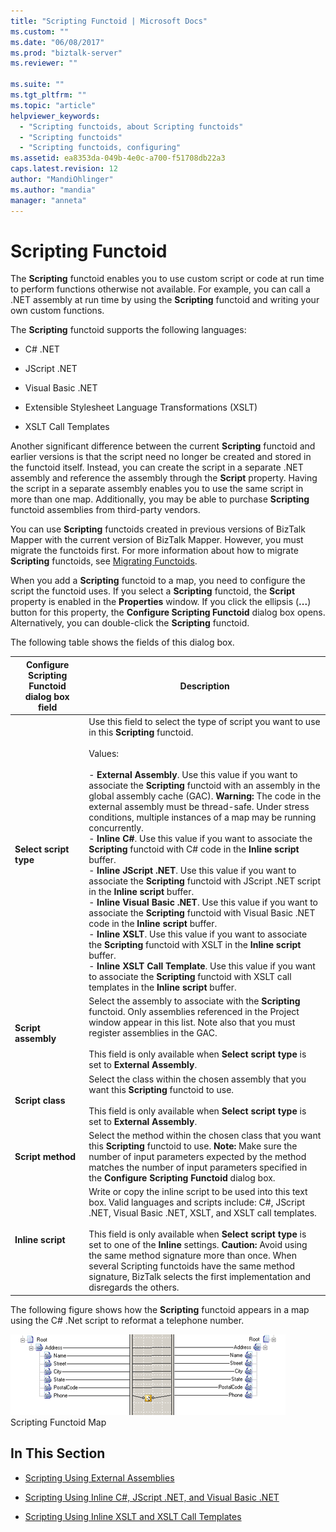 ```yaml
---
title: "Scripting Functoid | Microsoft Docs"
ms.custom: ""
ms.date: "06/08/2017"
ms.prod: "biztalk-server"
ms.reviewer: ""

ms.suite: ""
ms.tgt_pltfrm: ""
ms.topic: "article"
helpviewer_keywords: 
  - "Scripting functoids, about Scripting functoids"
  - "Scripting functoids"
  - "Scripting functoids, configuring"
ms.assetid: ea8353da-049b-4e0c-a700-f51708db22a3
caps.latest.revision: 12
author: "MandiOhlinger"
ms.author: "mandia"
manager: "anneta"
---
```

# Scripting Functoid
The **Scripting** functoid enables you to use custom script or code at run time to perform functions otherwise not available. For example, you can call a .NET assembly at run time by using the **Scripting** functoid and writing your own custom functions.  
  
 The **Scripting** functoid supports the following languages:  
  
-   C# .NET  
  
-   JScript .NET  
  
-   Visual Basic .NET  
  
-   Extensible Stylesheet Language Transformations (XSLT)  
  
-   XSLT Call Templates  
  
 Another significant difference between the current **Scripting** functoid and earlier versions is that the script need no longer be created and stored in the functoid itself. Instead, you can create the script in a separate .NET assembly and reference the assembly through the **Script** property. Having the script in a separate assembly enables you to use the same script in more than one map. Additionally, you may be able to purchase **Scripting** functoid assemblies from third-party vendors.  
  
 You can use **Scripting** functoids created in previous versions of BizTalk Mapper with the current version of BizTalk Mapper. However, you must migrate the functoids first. For more information about how to migrate **Scripting** functoids, see [Migrating Functoids](../core/migrating-functoids.md).  
  
 When you add a **Scripting** functoid to a map, you need to configure the script the functoid uses. If you select a **Scripting** functoid, the **Script** property is enabled in the **Properties** window. If you click the ellipsis (**...**) button for this property, the **Configure Scripting Functoid** dialog box opens. Alternatively, you can double-click the **Scripting** functoid.  
  
 The following table shows the fields of this dialog box.  
  
|Configure Scripting Functoid dialog box field|Description|  
|---------------------------------------------------|-----------------|  
|**Select script type**|Use this field to select the type of script you want to use in this **Scripting** functoid.<br /><br /> Values:<br /><br /> -   **External Assembly**. Use this value if you want to associate the **Scripting** functoid with an assembly in the global assembly cache (GAC). **Warning:**      The code in the external assembly must be thread-safe. Under stress conditions, multiple instances of a map may be running concurrently.<br />-   **Inline C#**.  Use this value if you want to associate the **Scripting** functoid with C# code in the **Inline script** buffer.<br />-   **Inline JScript .NET**. Use this value if you want to associate the **Scripting** functoid with JScript .NET script in the **Inline script** buffer.<br />-   **Inline Visual Basic .NET**. Use this value if you want to associate the **Scripting** functoid with Visual Basic .NET code in the **Inline script** buffer.<br />-   **Inline XSLT**. Use this value if you want to associate the **Scripting** functoid with XSLT in the **Inline script** buffer.<br />-   **Inline XSLT Call Template**. Use this value if you want to associate the **Scripting** functoid with XSLT call templates in the **Inline script** buffer.|  
|**Script assembly**|Select the assembly to associate with the **Scripting** functoid. Only assemblies referenced in the Project window appear in this list. Note also that you must register assemblies in the GAC.<br /><br /> This field is only available when **Select script type** is set to **External Assembly**.|  
|**Script class**|Select the class within the chosen assembly that you want this **Scripting** functoid to use.<br /><br /> This field is only available when **Select script type** is set to **External Assembly**.|  
|**Script method**|Select the method within the chosen class that you want this **Scripting** functoid to use. **Note:**  Make sure the number of input parameters expected by the method matches the number of input parameters specified in the **Configure Scripting Functoid** dialog box.|  
|**Inline script**|Write or copy the inline script to be used into this text box. Valid languages and scripts include: C#, JScript .NET, Visual Basic .NET, XSLT, and XSLT call templates.<br /><br /> This field is only available when **Select script type** is set to one of the **Inline** settings. **Caution:**  Avoid using the same method signature more than once. When several Scripting functoids have the same method signature, BizTalk selects the first implementation and disregards the others.|  
  
 The following figure shows how the **Scripting** functoid appears in a map using the C# .Net script to reformat a telephone number.  
  
 ![Map using the C&#35; to format a telephone number.](../core/media/scriptingfunctoid.gif "scriptingfunctoid")  
Scripting Functoid Map  
  
## In This Section  
  
-   [Scripting Using External Assemblies](../core/scripting-using-external-assemblies.md)  
  
-   [Scripting Using Inline C#, JScript .NET, and Visual Basic .NET](../core/scripting-using-inline-csharp-jscript-net-and-visual-basic-net.md)  
  
-   [Scripting Using Inline XSLT and XSLT Call Templates](../core/scripting-using-inline-xslt-and-xslt-call-templates.md)
